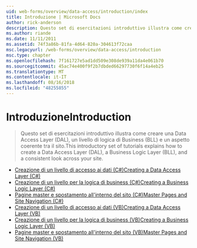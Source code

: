 ```yaml
---
uid: web-forms/overview/data-access/introduction/index
title: Introduzione | Microsoft Docs
author: rick-anderson
description: Questo set di esercitazioni introduttivo illustra come creare una Data Access Layer (DAL), un livello di logica di Business (BLL) e un aspetto coerente tra il sito.
ms.author: riande
ms.date: 11/11/2011
ms.assetid: 74f3a86b-81fa-4d64-820a-304613f72caa
msc.legacyurl: /web-forms/overview/data-access/introduction
msc.type: chapter
ms.openlocfilehash: 7f161727e5ad1dd509e308de939a11da4e061b70
ms.sourcegitcommit: 45ac74e400f9f2b7dbded66297730f6f14a4eb25
ms.translationtype: MT
ms.contentlocale: it-IT
ms.lasthandoff: 08/16/2018
ms.locfileid: "48255855"
---
```

<a name="introduction"></a><span data-ttu-id="f8055-103">Introduzione</span><span class="sxs-lookup"><span data-stu-id="f8055-103">Introduction</span></span>
====================
> <span data-ttu-id="f8055-104">Questo set di esercitazioni introduttivo illustra come creare una Data Access Layer (DAL), un livello di logica di Business (BLL) e un aspetto coerente tra il sito.</span><span class="sxs-lookup"><span data-stu-id="f8055-104">This introductory set of tutorials explains how to create a Data Access Layer (DAL), a Business Logic Layer (BLL), and a consistent look across your site.</span></span>


- [<span data-ttu-id="f8055-105">Creazione di un livello di accesso ai dati (C#)</span><span class="sxs-lookup"><span data-stu-id="f8055-105">Creating a Data Access Layer (C#)</span></span>](creating-a-data-access-layer-cs.md)
- [<span data-ttu-id="f8055-106">Creazione di un livello per la logica di business (C#)</span><span class="sxs-lookup"><span data-stu-id="f8055-106">Creating a Business Logic Layer (C#)</span></span>](creating-a-business-logic-layer-cs.md)
- [<span data-ttu-id="f8055-107">Pagine master e spostamento all'interno del sito (C#)</span><span class="sxs-lookup"><span data-stu-id="f8055-107">Master Pages and Site Navigation (C#)</span></span>](master-pages-and-site-navigation-cs.md)
- [<span data-ttu-id="f8055-108">Creazione di un livello di accesso ai dati (VB)</span><span class="sxs-lookup"><span data-stu-id="f8055-108">Creating a Data Access Layer (VB)</span></span>](creating-a-data-access-layer-vb.md)
- [<span data-ttu-id="f8055-109">Creazione di un livello per la logica di business (VB)</span><span class="sxs-lookup"><span data-stu-id="f8055-109">Creating a Business Logic Layer (VB)</span></span>](creating-a-business-logic-layer-vb.md)
- [<span data-ttu-id="f8055-110">Pagine master e spostamento all'interno del sito (VB)</span><span class="sxs-lookup"><span data-stu-id="f8055-110">Master Pages and Site Navigation (VB)</span></span>](master-pages-and-site-navigation-vb.md)
